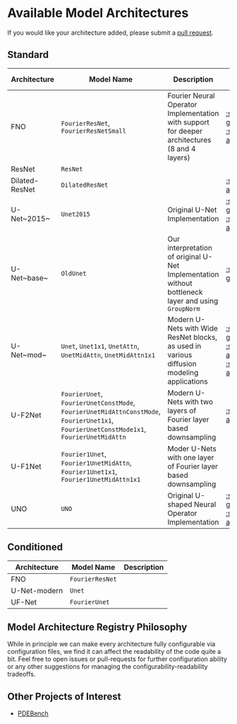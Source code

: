 # Available Model Architectures

If you would like your architecture added, please submit a [pull request](https://github.com/microsoft/pdearena/pulls).

## Standard

| Architecture   | Model Name                                                                                                                              | Description                                                                                        | Based on                                                                                                                                                                                                                                        |
| -------------- | --------------------------------------------------------------------------------------------------------------------------------------- | -------------------------------------------------------------------------------------------------- | ----------------------------------------------------------------------------------------------------------------------------------------------------------------------------------------------------------------------------------------------- |
| FNO            | `FourierResNet`, `FourierResNetSmall`                                                                                                   | Fourier Neural Operator Implementation with support for deeper architectures (8 and 4 layers)      | [:simple-github:](https://github.com/zongyi-li/fourier_neural_operator) [:simple-arxiv:](https://arxiv.org/abs/2010.08895)                                                                                                                      |
| ResNet         | `ResNet`                                                                                                                                |                                                                                                    |                                                                                                                                                                                                                                                 |
| Dilated-ResNet | `DilatedResNet`                                                                                                                         |                                                                                                    | [:simple-arxiv:](https://arxiv.org/abs/2112.15275)                                                                                                                                                                                              |
| U-Net~2015~    | `Unet2015`                                                                                                                              | Original U-Net Implementation                                                                      | [:simple-github:](https://github.com/pdebench/PDEBench/blob/main/pdebench/models/unet/unet.py)    [:simple-arxiv:](https://openreview.net/forum?id=dh_MkX0QfrK)                                                                                 |
| U-Net~base~    | `OldUnet`                                                                                                                               | Our interpretation of original U-Net Implementation without bottleneck layer and using `GroupNorm` | [:simple-github:](<>)                                                                                                                                                                                                                           |
| U-Net~mod~     | `Unet`, `Unet1x1`, `UnetAttn`, `UnetMidAttn`, `UnetMidAttn1x1`                                                                          | Modern U-Nets with Wide ResNet blocks, as used in various diffusion modeling applications          | [:simple-github:](https://github.com/labmlai/annotated_deep_learning_paper_implementations/blob/master/labml_nn/diffusion/ddpm/unet.py) [:simple-arxiv:](https://arxiv.org/abs/2006.11239)   [:simple-arxiv:](https://arxiv.org/abs/2102.09672) |
| U-F2Net        | `FourierUnet`, `FourierUnetConstMode`, `FourierUnetMidAttnConstMode`, `FourierUnet1x1`, `FourierUnetConstMode1x1`, `FourierUnetMidAttn` | Modern U-Nets with two layers of Fourier layer based downsampling                                  | [:simple-arxiv:](https://arxiv.org/abs/2209.15616)                                                                                                                                                                                              |
| U-F1Net        | `Fourier1Unet`, `Fourier1UnetMidAttn`, `Fourier1Unet1x1`, `Fourier1UnetMidAttn1x1`                                                      | Moder U-Nets with one layer of Fourier layer based downsampling                                    |                                                                                                                                                                                                                                                 |
| UNO            | `UNO`                                                                                                                                   | Original U-shaped Neural Operator Implementation                                                   | [:simple-github:](https://github.com/ashiq24/UNO) [:simple-arxiv:](https://arxiv.org/abs/2204.11127)                                                                                                                                            |

## Conditioned

| Architecture | Model Name      | Description |
| ------------ | --------------- | ----------- |
| FNO          | `FourierResNet` |             |
| U-Net-modern | `Unet`          |             |
| UF-Net       | `FourierUnet`   |             |

## Model Architecture Registry Philosophy

While in principle we can make every architecture fully configurable via configuration files, we find it can affect the readability of the code quite a bit. Feel free to open issues or pull-requests for further configuration ability or any other suggestions for managing the configurability-readability tradeoffs.

## Other Projects of Interest

- [PDEBench](https://github.com/pdebench/PDEBench)

